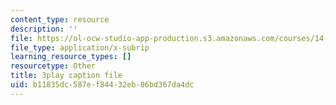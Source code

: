 ```yaml
---
content_type: resource
description: ''
file: https://ol-ocw-studio-app-production.s3.amazonaws.com/courses/14-01-principles-of-microeconomics-fall-2018/b11835dc587ef84432eb86bd367da4dc_jsiCft5v2dk.srt
file_type: application/x-subrip
learning_resource_types: []
resourcetype: Other
title: 3play caption file
uid: b11835dc-587e-f844-32eb-86bd367da4dc
---
```

